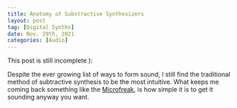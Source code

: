 ```yaml
---
title: Anatomy of Substractive Synthesizers
layout: post
tag: [Digital Synths]
date: Nov. 29th, 2021
categories: [Audio]
---
```


This post is still incomplete ):

Despite the ever growing list of ways to form sound, I still find the traditional method of subtractive synthesis to be the most intuitive. What keeps me coming back something like the [Microfreak](https://www.arturia.com/products/hardware-synths/microfreak/overview), is how simple it is to get it sounding anyway you want.
